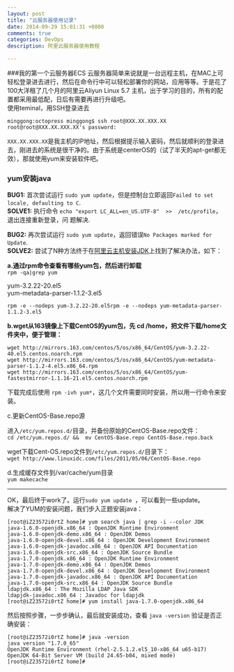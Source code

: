 ```yaml
---
layout: post
title: "云服务器使用记录"
date: 2014-09-29 15:01:31 +0800
comments: true
categories: DevOps
description: 阿里云服务器使用教程

---
```


###我的第一个云服务器ECS
云服务器简单来说就是一台远程主机，在MAC上可轻松登录进去进行，然后在命令行中可以轻松部署你的网站，应用等等。于是花了100大洋租了几个月的阿里云Aliyun Linux 5.7 主机，出于学习的目的，所有的配置都采用最低配，日后有需要再进行升级吧。  
使用teminal，用SSH登录进去  

<!-- more -->

```
minggong:octopress minggong$ ssh root@XXX.XX.XXX.XX
root@root@XXX.XX.XXX.XX's password:

```
`XXX.XX.XXX.XX`是我主机的IP地址，然后根据提示输入密码，然后就顺利的登录进去，刚进去的系统是很干净的。由于系统是centerOS的（试了半天的apt-get都无效），那就使用yum来安装软件吧。

### yum安装java

**BUG1:** 首次尝试运行 `sudo yum update`，但是控制台立即返回`Failed to set locale, defaulting to C`.  
**SOLVE1:** 执行命令 `echo "export LC_ALL=en_US.UTF-8"  >>  /etc/profile`，退出连接重新登录，问
题解决.


**BUG2:** 再次尝试运行 `sudo yum update`，返回错误`No Packages marked for Update`.  
**SOLVE2:** 尝试了N种方法终于在[阿里云主机安装JDK](http://www.itartisan.cn/article/aliyun-redhat-setup-jdk-mysql-nginx-tomcat.html)上找到了解决办法，如下：

**a.通过rpm命令查看有哪些yum包，然后进行卸载**  
`rpm -qa|grep yum`

yum-3.2.22-20.el5  
yum-metadata-parser-1.1.2-3.el5

`rpm -e --nodeps yum-3.2.22-20.el5rpm -e --nodeps yum-metadata-parser-1.1.2-3.el5`

**b.wget从163镜像上下载CentOS的yum包，先 cd /home，把文件下载/home文件夹中，便于管理：**

```
wget http://mirrors.163.com/centos/5/os/x86_64/CentOS/yum-3.2.22-40.el5.centos.noarch.rpm
wget http://mirrors.163.com/centos/5/os/x86_64/CentOS/yum-metadata-parser-1.1.2-4.el5.x86_64.rpm
wget http://mirrors.163.com/centos/5/os/x86_64/CentOS/yum-fastestmirror-1.1.16-21.el5.centos.noarch.rpm

```
下载完成后使用 `rpm -ivh yum*`，这几个文件需要同时安装，所以用一行命令来安装。

c.更新CentOS-Base.repo源

进入`/etc/yum.repos.d/`目录，并备份原始的CentOS-Base.repo文件：  
`cd /etc/yum.repos.d/ &&  mv CentOS-Base.repo CentOS-Base.repo.back `

wget下载Cent-OS.repo文件到`/etc/yum.repos.d/`目录下：  
`wget http://www.linuxidc.com/files/2011/05/06/CentOS-Base.repo`


d.生成缓存文件到/var/cache/yum目录  
`yum makecache`

---

OK，最后终于work了。运行`sudo yum update `，可以看到一些update。  
解决了YUM的安装问题，我们步入正题安装java：

```
[root@iZ23572i0rtZ home]# yum search java | grep -i --color JDK
java-1.6.0-openjdk.x86_64 : OpenJDK Runtime Environment
java-1.6.0-openjdk-demo.x86_64 : OpenJDK Demos
java-1.6.0-openjdk-devel.x86_64 : OpenJDK Development Environment
java-1.6.0-openjdk-javadoc.x86_64 : OpenJDK API Documentation
java-1.6.0-openjdk-src.x86_64 : OpenJDK Source Bundle
java-1.7.0-openjdk.x86_64 : OpenJDK Runtime Environment
java-1.7.0-openjdk-demo.x86_64 : OpenJDK Demos
java-1.7.0-openjdk-devel.x86_64 : OpenJDK Development Environment
java-1.7.0-openjdk-javadoc.x86_64 : OpenJDK API Documentation
java-1.7.0-openjdk-src.x86_64 : OpenJDK Source Bundle
ldapjdk.x86_64 : The Mozilla LDAP Java SDK
ldapjdk-javadoc.x86_64 : Javadoc for ldapjdk
[root@iZ23572i0rtZ home]# yum install java-1.7.0-openjdk.x86_64

```

然后按照步骤，一步步确认，最后就安装成功，查看 `java -version` 验证是否正确安装：

```
[root@iZ23572i0rtZ home]# java -version
java version "1.7.0_65"
OpenJDK Runtime Environment (rhel-2.5.1.2.el5_10-x86_64 u65-b17)
OpenJDK 64-Bit Server VM (build 24.65-b04, mixed mode)
[root@iZ23572i0rtZ home]#


```
